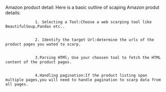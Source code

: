 Amazon product detail:
                 Here is a basic outline of scaping Amazon produt details:

                 
                 1. Selecting a Tool:Choose a web scarping tool like BeautifulSoup,Pandas etc..

                 
                 2. Identify the target Url:determine the urls of the product pages you wated to scarp.

                 
                 3.Parsing HTMl; Use your choosen tool to fetch the HTML content of the product pages.

                 
                 4.Handling pagination:If the product listing span multiple pages,you will need to handle pagination to scarp data from all pages.
